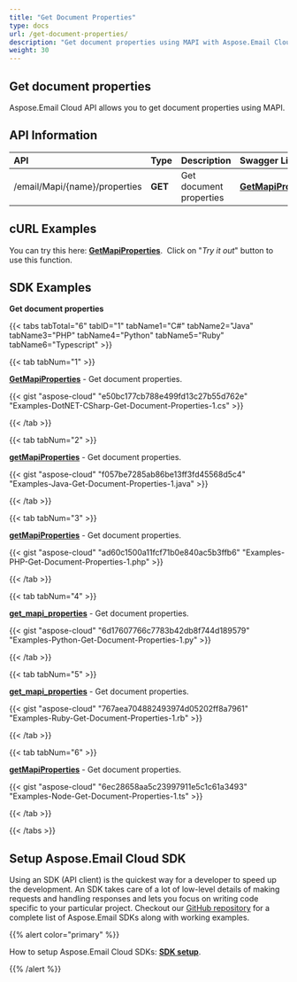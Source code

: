 ```yaml
---
title: "Get Document Properties"
type: docs
url: /get-document-properties/
description: "Get document properties using MAPI with Aspose.Email Cloud API."
weight: 30
---
```


## **Get document properties**
Aspose.Email Cloud API allows you to get document properties using MAPI.
## **API Information**

|**API**|**Type**|**Description**|**Swagger Link**|
| :- | :- | :- | :- |
|/email/Mapi/{name}/properties|**GET**|Get document properties|[**GetMapiProperties**](https://apireference.aspose.cloud/email/#/Mapi/GetMapiProperties)|
## **cURL Examples**
You can try this here: [**GetMapiProperties**](https://apireference.aspose.cloud/email/#/Mapi/GetMapiProperties). 
Click on "*Try it out*" button to use this function. 
## **SDK Examples**
**Get document properties**

{{< tabs tabTotal="6" tabID="1" tabName1="C#" tabName2="Java" tabName3="PHP" tabName4="Python" tabName5="Ruby" tabName6="Typescript" >}}

{{< tab tabNum="1" >}}

[**GetMapiProperties**](https://github.com/aspose-email-cloud/aspose-email-cloud-dotnet/blob/9511b81d6c62dda413dc23f6f6f8a0973a144343/docs/EmailApi.md#getmapiproperties) - Get document properties.

{{< gist "aspose-cloud" "e50bc177cb788e499fd13c27b55d762e" "Examples-DotNET-CSharp-Get-Document-Properties-1.cs" >}}

{{< /tab >}}

{{< tab tabNum="2" >}}

[**getMapiProperties**](https://github.com/aspose-email-cloud/aspose-email-cloud-java/blob/a980be836c9f0d9f80a317a3ef9c1efbe9844f25/docs/EmailApi.md#getmapiproperties) - Get document properties.

{{< gist "aspose-cloud" "f057be7285ab86be13ff3fd45568d5c4" "Examples-Java-Get-Document-Properties-1.java" >}}

{{< /tab >}}

{{< tab tabNum="3" >}}

[**getMapiProperties**](https://github.com/aspose-email-cloud/aspose-email-cloud-php/blob/855a1287594376de3de5c2cbf96fb896c39073a7/doc/EmailApi.md#getmapiproperties) - Get document properties.

{{< gist "aspose-cloud" "ad60c1500a11fcf71b0e840ac5b3ffb6" "Examples-PHP-Get-Document-Properties-1.php" >}}

{{< /tab >}}

{{< tab tabNum="4" >}}

[**get_mapi_properties**](https://github.com/aspose-email-cloud/aspose-email-cloud-python/blob/e66b9a7b649e94e34a23856ae706ec10ad25eb4e/sdk/docs/EmailApi.md#get_mapi_properties) - Get document properties.

{{< gist "aspose-cloud" "6d17607766c7783b42db8f744d189579" "Examples-Python-Get-Document-Properties-1.py" >}}

{{< /tab >}}

{{< tab tabNum="5" >}}

[**get_mapi_properties**](https://github.com/aspose-email-cloud/aspose-email-cloud-ruby/blob/10345091853eaf62bbf6b083dd861d0771efa3e3/docs/EmailApi.md#get_mapi_properties) - Get document properties.

{{< gist "aspose-cloud" "767aea704882493974d05202ff8a7961" "Examples-Ruby-Get-Document-Properties-1.rb" >}}

{{< /tab >}}

{{< tab tabNum="6" >}}

[**getMapiProperties**](https://github.com/aspose-email-cloud/aspose-email-cloud-node/blob/37bfaf209b850defb882d5de9e832485275726c8/doc/EmailApi.md#getMapiProperties) - Get document properties.

{{< gist "aspose-cloud" "6ec28658aa5c23997911e5c1c61a3493" "Examples-Node-Get-Document-Properties-1.ts" >}}

{{< /tab >}}

{{< /tabs >}}
## **Setup Aspose.Email Cloud SDK**
Using an SDK (API client) is the quickest way for a developer to speed up the development. An SDK takes care of a lot of low-level details of making requests and handling responses and lets you focus on writing code specific to your particular project. Checkout our [GitHub repository](https://github.com/aspose-email-cloud) for a complete list of Aspose.Email SDKs along with working examples.

{{% alert color="primary" %}} 

How to setup Aspose.Email Cloud SDKs: [**SDK setup**](/emailcloud/sdk-setup/).

{{% /alert %}}
